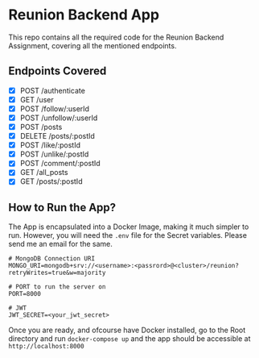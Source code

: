 # Reunion Backend App
This repo contains all the required code for the Reunion Backend Assignment, covering all the mentioned endpoints.

## Endpoints Covered
- [X] POST /authenticate
- [X] GET /user
- [X] POST /follow/:userId
- [X] POST /unfollow/:userId
- [X] POST /posts
- [X] DELETE /posts/:postId
- [X] POST /like/:postId
- [X] POST /unlike/:postId
- [X] POST /comment/:postId
- [X] GET /all_posts
- [X] GET /posts/:postId

## How to Run the App?
The App is encapsulated into a Docker Image, making it much simpler to run. However, you will need the `.env` file for the Secret variables. Please send me an email for the same.

```
# MongoDB Connection URI
MONGO_URI=mongodb+srv://<username>:<passrord>@<cluster>/reunion?retryWrites=true&w=majority

# PORT to run the server on
PORT=8000

# JWT
JWT_SECRET=<your_jwt_secret>
```

Once you are ready, and ofcourse have Docker installed, go to the Root directory and run `docker-compose up` and the app should be accessible at `http://localhost:8000`